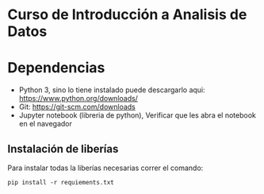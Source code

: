 # Curso de Introducción a Analisis de Datos

# Dependencias

- Python 3, sino lo tiene instalado puede descargarlo aqui: https://www.python.org/downloads/
- Git: https://git-scm.com/downloads
- Jupyter notebook (libreria de python), Verificar que les abra el notebook en el navegador

## Instalación de liberías

Para instalar todas la liberías necesarias correr el comando:

```
pip install -r requiements.txt
```
